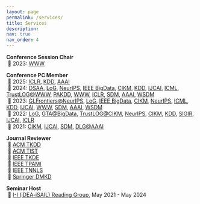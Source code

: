 ```yaml
---
layout: page
permalink: /services/
title: Services
description:
nav: true
nav_order: 4
---
```


**Conference Session Chair**\
&nbsp;🔹 2023: [WWW](https://www2023.thewebconf.org/)

**Conference PC Member**\
&nbsp;🔹 2025: [ICLR](https://iclr.cc/Conferences/2025), [KDD](https://kdd2025.kdd.org/), [AAAI](https://aaai.org/conference/aaai/aaai-25/)\
&nbsp;🔹 2024: [DSAA](https://dsaa2024.dsaa.co/), [LoG](https://logconference.org/), [NeurIPS](https://neurips.cc/Conferences/2024), [IEEE BigData](https://www3.cs.stonybrook.edu/~ieeebigdata2024/), [CIKM](https://cikm2024.org/), [KDD](https://kdd2024.kdd.org/), [IJCAI](https://ijcai24.org/), [ICML](https://icml.cc/Conferences/2024), [TrustLOG@WWW](https://trustlogworkshop.github.io/), [PAKDD](https://pakdd2024.org/), [WWW](https://www2024.thewebconf.org/), [ICLR](https://iclr.cc/Conferences/2024), [SDM](https://www.siam.org/conferences/cm/conference/sdm24), [AAAI](https://aaai.org/aaai-conference/), [WSDM](https://www.wsdm-conference.org/2024/)\
&nbsp;🔹 2023: [GLFrontiers@NeurIPS](https://glfrontiers.github.io/), [LoG](https://logconference.org/), [IEEE BigData](http://bigdataieee.org/BigData2023/index.html), [CIKM](https://uobevents.eventsair.com/cikm2023/), [NeurIPS](https://nips.cc/Conferences/2023), [ICML](https://icml.cc/Conferences/2023), [KDD](https://kdd.org/kdd2023/), [IJCAI](https://ijcai-23.org/), [WWW](https://www2023.thewebconf.org/), [SDM](https://www.siam.org/conferences/cm/conference/sdm23), [AAAI](https://aaai.org/Conferences/AAAI-23/), [WSDM](https://www.wsdm-conference.org/2023/)\
&nbsp;🔹 2022: [LoG](https://logconference.org/), [GTA@BigData](https://gta3.hrl.com/), [TrustLOG@CIKM](https://trustlogworkshop.github.io/), [NeurIPS](https://neurips.cc/Conferences/2022), [CIKM](https://www.cikm2022.org/), [KDD](https://www.kdd.org/kdd2022), [SIGIR](https://sigir.org/sigir2022/), [IJCAI](https://ijcai-22.org/), [ICLR](https://iclr.cc/Conferences/2022)\
&nbsp;🔹 2021: [CIKM](https://www.cikm2021.org/), [IJCAI](https://ijcai-21.org/), [SDM](https://www.siam.org/conferences/cm/conference/sdm21), [DLG@AAAI](https://deep-learning-graphs.bitbucket.io/dlg-aaai21/index.html)

**Journal Reviewer**\
&nbsp;🔹 [ACM TKDD](https://dl.acm.org/journal/tkdd)\
&nbsp;🔹 [ACM TIST](https://dl.acm.org/journal/tist)\
&nbsp;🔹 [IEEE TKDE](https://ieeexplore.ieee.org/xpl/RecentIssue.jsp?punumber=69)\
&nbsp;🔹 [IEEE TPAMI](https://ieeexplore.ieee.org/xpl/RecentIssue.jsp?punumber=34)\
&nbsp;🔹 [IEEE TNNLS](https://ieeexplore.ieee.org/xpl/RecentIssue.jsp?punumber=5962385)\
&nbsp;🔹 [Springer DMKD](https://www.springer.com/journal/10618/)

**Seminar Host**\
&nbsp;🔹 [I-I (iDEA-iSAIL) Reading Group](https://github.com/isail-laboratory/iDEA-iSAIL-Reading-Group), May 2021 - May 2024
